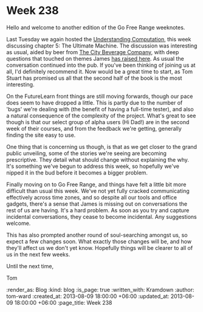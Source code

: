 Week 238
========

Hello and welcome to another edition of the Go Free Range weeknotes.

Last Tuesday we again hosted the [Understanding Computation](http://lanyrd.com/2013/understanding-computation-book-club-2/), this week discussing chapter 5: The Ultimate Machine.  The discussion was interesting as usual, aided by beer from [The City Beverage Company](http://citybeverage.co.uk/), with deep questions that touched on themes James [has raised here](https://groups.google.com/d/msg/computationbook/07avAfj2VcU/PianNwhXuqsJ).  As usual the conversation continued into the pub.  If you've been thinking of joining us at all, I'd definitely recommend it.  Now would be a great time to start, as Tom Stuart has promised us all that the second half of the book is the most interesting.

On the FutureLearn front things are still moving forwards, though our pace does seem to have dropped a little.  This is partly due to the number of 'bugs' we're dealing with (the benefit of having a full-time tester), and also a natural consequence of the complexity of the project.  What's great to see though is that our select group of alpha users (Hi Dad!) are in the second week of their courses, and from the feedback we're getting, generally finding the site easy to use.

One thing that is concerning us though, is that as we get closer to the grand public unveiling, some of the stories we're seeing are becoming prescriptive.  They detail what should change without explaining the why.  It's something we've begun to address this week, so hopefully we've nipped it in the bud before it becomes a bigger problem.

Finally moving on to Go Free Range, and things have felt a little bit more difficult than usual this week.  We've not yet fully cracked communicating effectively across time zones, and so despite all our tools and office gadgets, there's a sense that James is missing out on conversations the rest of us are having.  It's a hard problem.  As soon as you try and capture incidental conversations, they cease to become incidental.  Any suggestions welcome.

This has also prompted another round of soul-searching amongst us, so expect a few changes soon.  What exactly those changes will be, and how they'll affect us we don't yet know.  Hopefully things will be clearer to all of us in the next few weeks.

Until the next time,

Tom

:render_as: Blog
:kind: blog
:is_page: true
:written_with: Kramdown
:author: tom-ward
:created_at: 2013-08-09 18:00:00 +06:00
:updated_at: 2013-08-09 18:00:00 +06:00
:page_title: Week 238
